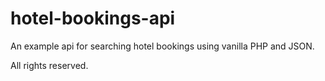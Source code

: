hotel-bookings-api
==================

An example api for searching hotel bookings using vanilla PHP and JSON.

All rights reserved.
